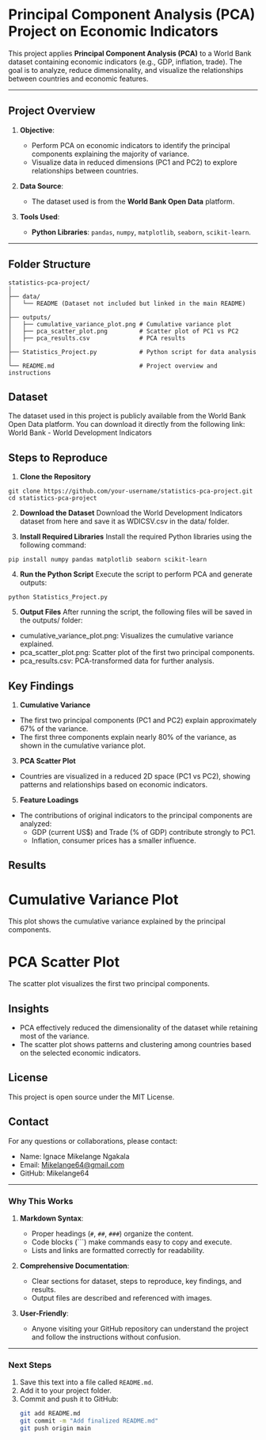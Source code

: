 # Principal Component Analysis (PCA) Project on Economic Indicators

This project applies **Principal Component Analysis (PCA)** to a World Bank dataset containing economic indicators (e.g., GDP, inflation, trade). The goal is to analyze, reduce dimensionality, and visualize the relationships between countries and economic features.

---

## **Project Overview**

1. **Objective**: 
   - Perform PCA on economic indicators to identify the principal components explaining the majority of variance.
   - Visualize data in reduced dimensions (PC1 and PC2) to explore relationships between countries.

2. **Data Source**:  
   - The dataset used is from the **World Bank Open Data** platform.

3. **Tools Used**:
   - **Python Libraries**: `pandas`, `numpy`, `matplotlib`, `seaborn`, `scikit-learn`.

---

## **Folder Structure**

```plaintext
statistics-pca-project/
│
├── data/
│   └── README (Dataset not included but linked in the main README)
│
├── outputs/
│   ├── cumulative_variance_plot.png # Cumulative variance plot
│   ├── pca_scatter_plot.png         # Scatter plot of PC1 vs PC2
│   ├── pca_results.csv              # PCA results
│
├── Statistics_Project.py            # Python script for data analysis
│
└── README.md                        # Project overview and instructions
```

## **Dataset**
The dataset used in this project is publicly available from the World Bank Open Data platform.
You can download it directly from the following link:
World Bank - World Development Indicators

## **Steps to Reproduce**

1. **Clone the Repository**
```plaintext
git clone https://github.com/your-username/statistics-pca-project.git
cd statistics-pca-project
```
2. **Download the Dataset**
Download the World Development Indicators dataset from here and save it as WDICSV.csv in the data/ folder.

3. **Install Required Libraries**
Install the required Python libraries using the following command:
```plaintext
pip install numpy pandas matplotlib seaborn scikit-learn
```
4. **Run the Python Script**
Execute the script to perform PCA and generate outputs:
```plaintext
python Statistics_Project.py
```
5. **Output Files**
After running the script, the following files will be saved in the outputs/ folder:

- cumulative_variance_plot.png: Visualizes the cumulative variance explained.
- pca_scatter_plot.png: Scatter plot of the first two principal components.
- pca_results.csv: PCA-transformed data for further analysis.

## **Key Findings**

1. **Cumulative Variance**
- The first two principal components (PC1 and PC2) explain approximately 67% of the variance.
- The first three components explain nearly 80% of the variance, as shown in the cumulative variance plot.
3. **PCA Scatter Plot**
- Countries are visualized in a reduced 2D space (PC1 vs PC2), showing patterns and relationships based on economic indicators.
5. **Feature Loadings**
- The contributions of original indicators to the principal components are analyzed:
  - GDP (current US$) and Trade (% of GDP) contribute strongly to PC1.
  - Inflation, consumer prices has a smaller influence.

## **Results**
# **Cumulative Variance Plot**
This plot shows the cumulative variance explained by the principal components.
# **PCA Scatter Plot**
The scatter plot visualizes the first two principal components.

## **Insights**
- PCA effectively reduced the dimensionality of the dataset while retaining most of the variance.
- The scatter plot shows patterns and clustering among countries based on the selected economic indicators.

## **License**
This project is open source under the MIT License.

## **Contact**
For any questions or collaborations, please contact:

- Name: Ignace Mikelange Ngakala
- Email: Mikelange64@gmail.com
- GitHub: Mikelange64

---

### **Why This Works**
1. **Markdown Syntax**:
   - Proper headings (`#`, `##`, `###`) organize the content.
   - Code blocks (```) make commands easy to copy and execute.
   - Lists and links are formatted correctly for readability.

2. **Comprehensive Documentation**:
   - Clear sections for dataset, steps to reproduce, key findings, and results.
   - Output files are described and referenced with images.

3. **User-Friendly**:
   - Anyone visiting your GitHub repository can understand the project and follow the instructions without confusion.

---

### **Next Steps**
1. Save this text into a file called `README.md`.
2. Add it to your project folder.
3. Commit and push it to GitHub:
   ```bash
   git add README.md
   git commit -m "Add finalized README.md"
   git push origin main

